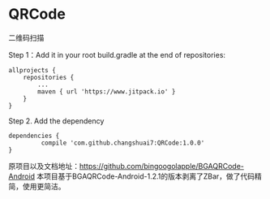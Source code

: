 # QRCode
二维码扫描


Step 1：Add it in your root build.gradle at the end of repositories:

	allprojects {
		repositories {
			...
			maven { url 'https://www.jitpack.io' }
		}
	}

Step 2. Add the dependency

	dependencies {
	         compile 'com.github.changshuai7:QRCode:1.0.0'
	}


原项目以及文档地址：https://github.com/bingoogolapple/BGAQRCode-Android
本项目基于BGAQRCode-Android-1.2.1的版本剥离了ZBar，做了代码精简，使用更简洁。